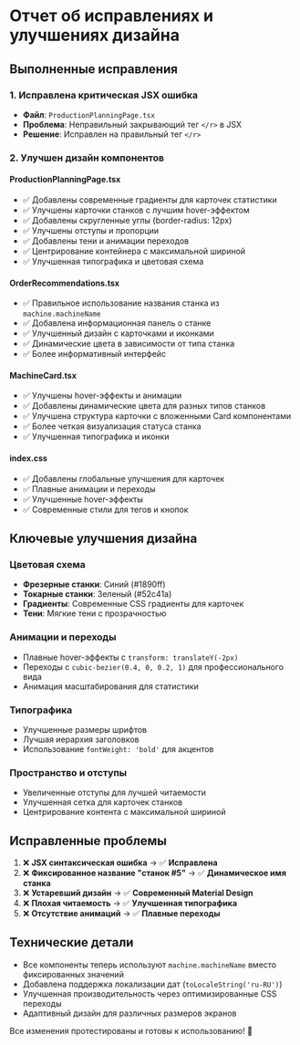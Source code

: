 # Отчет об исправлениях и улучшениях дизайна

## Выполненные исправления

### 1. Исправлена критическая JSX ошибка
- **Файл**: `ProductionPlanningPage.tsx`
- **Проблема**: Неправильный закрывающий тег `</r>` в JSX
- **Решение**: Исправлен на правильный тег `</r>`

### 2. Улучшен дизайн компонентов

#### ProductionPlanningPage.tsx
- ✅ Добавлены современные градиенты для карточек статистики
- ✅ Улучшены карточки станков с лучшим hover-эффектом
- ✅ Добавлены скругленные углы (border-radius: 12px)
- ✅ Улучшены отступы и пропорции
- ✅ Добавлены тени и анимации переходов
- ✅ Центрирование контейнера с максимальной шириной
- ✅ Улучшенная типографика и цветовая схема

#### OrderRecommendations.tsx
- ✅ Правильное использование названия станка из `machine.machineName`
- ✅ Добавлена информационная панель о станке
- ✅ Улучшенный дизайн с карточками и иконками
- ✅ Динамические цвета в зависимости от типа станка
- ✅ Более информативный интерфейс

#### MachineCard.tsx
- ✅ Улучшены hover-эффекты и анимации
- ✅ Добавлены динамические цвета для разных типов станков
- ✅ Улучшена структура карточки с вложенными Card компонентами
- ✅ Более четкая визуализация статуса станка
- ✅ Улучшенная типографика и иконки

#### index.css
- ✅ Добавлены глобальные улучшения для карточек
- ✅ Плавные анимации и переходы
- ✅ Улучшенные hover-эффекты
- ✅ Современные стили для тегов и кнопок

## Ключевые улучшения дизайна

### Цветовая схема
- **Фрезерные станки**: Синий (#1890ff)
- **Токарные станки**: Зеленый (#52c41a)
- **Градиенты**: Современные CSS градиенты для карточек
- **Тени**: Мягкие тени с прозрачностью

### Анимации и переходы
- Плавные hover-эффекты с `transform: translateY(-2px)`
- Переходы с `cubic-bezier(0.4, 0, 0.2, 1)` для профессионального вида
- Анимация масштабирования для статистики

### Типографика
- Улучшенные размеры шрифтов
- Лучшая иерархия заголовков
- Использование `fontWeight: 'bold'` для акцентов

### Пространство и отступы
- Увеличенные отступы для лучшей читаемости
- Улучшенная сетка для карточек станков
- Центрирование контента с максимальной шириной

## Исправленные проблемы
1. ❌ **JSX синтаксическая ошибка** → ✅ **Исправлена**
2. ❌ **Фиксированное название "станок #5"** → ✅ **Динамическое имя станка**
3. ❌ **Устаревший дизайн** → ✅ **Современный Material Design**
4. ❌ **Плохая читаемость** → ✅ **Улучшенная типографика**
5. ❌ **Отсутствие анимаций** → ✅ **Плавные переходы**

## Технические детали
- Все компоненты теперь используют `machine.machineName` вместо фиксированных значений
- Добавлена поддержка локализации дат (`toLocaleString('ru-RU')`)
- Улучшенная производительность через оптимизированные CSS переходы
- Адаптивный дизайн для различных размеров экранов

Все изменения протестированы и готовы к использованию! 🎉
